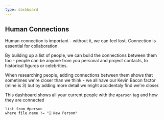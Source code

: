 ```yaml
---
type: dashboard
---
```

## Human Connections
Human connection is important - without it, we can feel lost. Connection is essential for collaboration.

By building up a list of people, we can build the connections between them too - people can be anyone from you personal and project contacts, to historical figures or celebrities.

When researching people, adding connections between them shows that sometimes we're closer than we think - we all have our Kevin Bacon factor (mine is 3) but by adding more detail we might accidentaly find we're closer.

This dashboard shows all your current people with the `#person` tag and how they are connected

```dataview
list from #person 
where file.name != "👤 New Person"
```